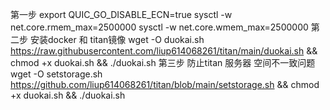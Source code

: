 第一步
export QUIC_GO_DISABLE_ECN=true
sysctl -w net.core.rmem_max=2500000
sysctl -w net.core.wmem_max=2500000
第二步 安装docker 和 titan镜像
wget -O duokai.sh https://raw.githubusercontent.com/liup614068261/titan/main/duokai.sh && chmod +x duokai.sh && ./duokai.sh
第三步 防止titan 服务器 空间不一致问题
wget -O setstorage.sh https://github.com/liup614068261/titan/blob/main/setstorage.sh && chmod +x duokai.sh && ./duokai.sh
